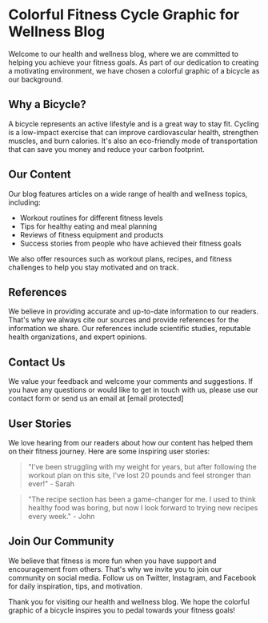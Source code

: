<!--font:Montserrat-->

# Colorful Fitness Cycle Graphic for Wellness Blog

Welcome to our health and wellness blog, where we are committed to helping you achieve your fitness goals. As part of our dedication to creating a motivating environment, we have chosen a colorful graphic of a bicycle as our background.

## Why a Bicycle?

A bicycle represents an active lifestyle and is a great way to stay fit. Cycling is a low-impact exercise that can improve cardiovascular health, strengthen muscles, and burn calories. It's also an eco-friendly mode of transportation that can save you money and reduce your carbon footprint.

## Our Content

Our blog features articles on a wide range of health and wellness topics, including:

- Workout routines for different fitness levels
- Tips for healthy eating and meal planning
- Reviews of fitness equipment and products
- Success stories from people who have achieved their fitness goals

We also offer resources such as workout plans, recipes, and fitness challenges to help you stay motivated and on track.

## References

We believe in providing accurate and up-to-date information to our readers. That's why we always cite our sources and provide references for the information we share. Our references include scientific studies, reputable health organizations, and expert opinions.

## Contact Us

We value your feedback and welcome your comments and suggestions. If you have any questions or would like to get in touch with us, please use our contact form or send us an email at [email protected]

## User Stories

We love hearing from our readers about how our content has helped them on their fitness journey. Here are some inspiring user stories:

> "I've been struggling with my weight for years, but after following the workout plan on this site, I've lost 20 pounds and feel stronger than ever!" - Sarah

> "The recipe section has been a game-changer for me. I used to think healthy food was boring, but now I look forward to trying new recipes every week." - John

## Join Our Community

We believe that fitness is more fun when you have support and encouragement from others. That's why we invite you to join our community on social media. Follow us on Twitter, Instagram, and Facebook for daily inspiration, tips, and motivation.

Thank you for visiting our health and wellness blog. We hope the colorful graphic of a bicycle inspires you to pedal towards your fitness goals!

<!--

Write me content for website with wallpaper which alt text is:

"A colorful graphic of a bicycle for a cycling or fitness blog"

The name/title of the page should not be 1:1 copy of the alt text but rather a real content of the website which is using this wallpaper.

- Use markdown format 
- Start with heading
- Heading should be short and concise
- The content should look like a real website 
- The website should not be about the wallpaper, wallpaper is just a related background
- Heading should be contain work "wallpaper" or "background"
- Include real sections like references, contact, user stories, etc. use things relevant to the page purpose.
- Feel free to use structure like headings, bullets, numbering, blockquotes, paragraphs, horizontal lines, etc.
- You can use formatting like bold or _italic_
- You can include UTF-8 emojis
- Links should be only #hash anchors (and you can refer to the document itself)
- Do not include images


---


# Colorful Bicycle Wallpaper for a Fitness Blog

Welcome to our fitness blog, where we strive to help you achieve your health and fitness goals. Our website is designed to provide you with useful information on workouts, nutrition, and healthy living. As part of our commitment to creating a motivating environment, we have chosen a colorful graphic of a bicycle as our background wallpaper.

## Why a Bicycle?

A bicycle represents an active lifestyle and is a great way to stay fit. Cycling is a low-impact exercise that can improve cardiovascular health, strengthen muscles, and burn calories. It's also an eco-friendly mode of transportation that can save you money and reduce your carbon footprint.

## Our Content

Our blog features articles on a wide range of fitness topics, including:

- Workout routines for different fitness levels
- Tips for healthy eating and meal planning
- Reviews of fitness equipment and products
- Success stories from people who have achieved their fitness goals

We also offer resources such as workout plans, recipes, and fitness challenges to help you stay motivated and on track.

## References

We believe in providing accurate and up-to-date information to our readers. That's why we always cite our sources and provide references for the information we share. Our references include scientific studies, reputable health organizations, and expert opinions.

## Contact Us

We value your feedback and welcome your comments and suggestions. If you have any questions or would like to get in touch with us, please use our contact form or send us an email at [email protected]

## User Stories

We love hearing from our readers about how our content has helped them on their fitness journey. Here are some inspiring user stories:

> "I've been struggling with my weight for years, but after following the workout plan on this site, I've lost 20 pounds and feel stronger than ever!" - Sarah

> "The recipe section has been a game-changer for me. I used to think healthy food was boring, but now I look forward to trying new recipes every week." - John

## Join Our Community

We believe that fitness is more fun when you have support and encouragement from others. That's why we invite you to join our community on social media. Follow us on Twitter, Instagram, and Facebook for daily inspiration, tips, and motivation.

Thank you for visiting our fitness blog. We hope our colorful bicycle wallpaper inspires you to stay active and live a healthy lifestyle!


---


Heading should not include word "wallpaper". The website should not be about the wallpaper itself, wallpaper is just a related background, rewrite whole content.


---


# Pedaling Towards Fitness: A Colorful Graphic of a Bicycle for Our Health and Wellness Blog

Welcome to our health and wellness blog, where we are committed to helping you achieve your fitness goals. As part of our dedication to creating a motivating environment, we have chosen a colorful graphic of a bicycle as our background.

## Why a Bicycle?

A bicycle represents an active lifestyle and is a great way to stay fit. Cycling is a low-impact exercise that can improve cardiovascular health, strengthen muscles, and burn calories. It's also an eco-friendly mode of transportation that can save you money and reduce your carbon footprint.

## Our Content

Our blog features articles on a wide range of health and wellness topics, including:

- Workout routines for different fitness levels
- Tips for healthy eating and meal planning
- Reviews of fitness equipment and products
- Success stories from people who have achieved their fitness goals

We also offer resources such as workout plans, recipes, and fitness challenges to help you stay motivated and on track.

## References

We believe in providing accurate and up-to-date information to our readers. That's why we always cite our sources and provide references for the information we share. Our references include scientific studies, reputable health organizations, and expert opinions.

## Contact Us

We value your feedback and welcome your comments and suggestions. If you have any questions or would like to get in touch with us, please use our contact form or send us an email at [email protected]

## User Stories

We love hearing from our readers about how our content has helped them on their fitness journey. Here are some inspiring user stories:

> "I've been struggling with my weight for years, but after following the workout plan on this site, I've lost 20 pounds and feel stronger than ever!" - Sarah

> "The recipe section has been a game-changer for me. I used to think healthy food was boring, but now I look forward to trying new recipes every week." - John

## Join Our Community

We believe that fitness is more fun when you have support and encouragement from others. That's why we invite you to join our community on social media. Follow us on Twitter, Instagram, and Facebook for daily inspiration, tips, and motivation.

Thank you for visiting our health and wellness blog. We hope the colorful graphic of a bicycle inspires you to pedal towards your fitness goals!


---


Write me a Google font which is best fitting for the website.

Pick from the list:
- Creepster
- Playfair Display
- Lobster
- Barlow Condensed
- Montserrat
- Raleway
- Cabin
- Poppins
- Inter
- Cinzel Decorative
- Orbitron
- Alegreya
- IBM Plex Sans
- Roboto
- Great Vibes
- Dancing Script
- Open Sans
- Lato
- Exo 2
- Cormorant Garamond
- Futura
- Cinzel


Write just the font name nothing else.


---


Montserrat

-->
